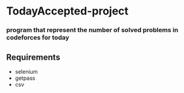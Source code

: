 # TodayAccepted-project
### program that represent the number of solved problems in codeforces for today
## Requirements
* selenium
* getpass
* csv
